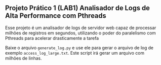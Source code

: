 ## Projeto Prático 1 (LAB1) Analisador de Logs de Alta Performance com Pthreads

Esse projeto é um analisador de logs de servidor web capaz de processar milhões de registros em segundos, utilizando o poder do paralelismo com Pthreads para acelerar drasticamente a tarefa

Baixe o arquivo `generate_log.py` e use ele para gerar o arquivo de log de exemplo `access_log_large.txt`. Este script irá gerar um arquivo com milhões de linhas. 
